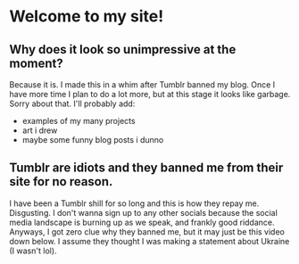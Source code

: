 # Welcome to my site!
## Why does it look so unimpressive at the moment?
Because it is. I made this in a whim after Tumblr banned my blog. Once I have more time I plan to do a lot more, but at this stage it looks like garbage. Sorry about that. I'll probably add:
* examples of my many projects
* art i drew
* maybe some funny blog posts i dunno

## Tumblr are idiots and they banned me from their site for no reason.
I have been a Tumblr shill for so long and this is how they repay me. Disgusting. I don't wanna sign up to any other socials because the social media landscape is burning up as we speak, and frankly good riddance. Anyways, I got zero clue why they banned me, but it may just be this video down below. I assume they thought I was making a statement about Ukraine (I wasn't lol).

